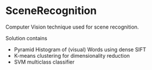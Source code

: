 # SceneRecognition

Computer Vision technique used for scene recognition.

Solution contains

- Pyramid Histogram of (visual) Words using dense SIFT
- K-means clustering for dimensionality reduction
- SVM multiclass classifier
